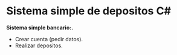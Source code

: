 # Sistema simple de depositos C# 

__Sistema simple bancario:.__

* Crear cuenta (pedir datos).
* Realizar depositos.